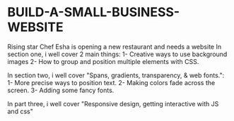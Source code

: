 # BUILD-A-SMALL-BUSINESS-WEBSITE

Rising star Chef Esha is opening a new restaurant and needs a website
In section one, i well cover 2 main things:
1- Creative ways to use background images
2- How to group and position multiple elements with CSS.

In section two, i well cover "Spans, gradients, transparency, & web fonts.":
1- More precise ways to position text.
2- Making colors fade across the screen.
3- Adding some fancy fonts.
                
In part three, i well cover "Responsive design, getting interactive with JS and css"

